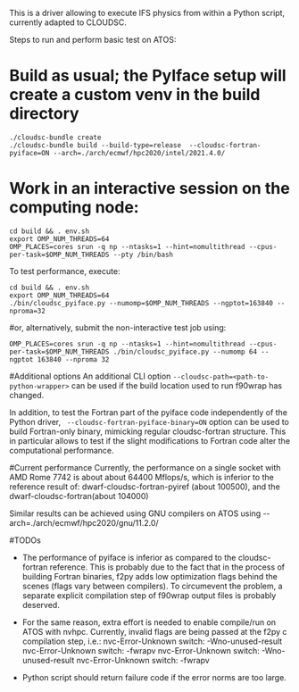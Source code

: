 This is a driver allowing to execute IFS physics from within a Python script, currently adapted to CLOUDSC.

Steps to run and perform basic test  on ATOS:
# Build as usual; the PyIface setup will create a custom venv in the build directory
```
./cloudsc-bundle create
./cloudsc-bundle build --build-type=release  --cloudsc-fortran-pyiface=ON --arch=./arch/ecmwf/hpc2020/intel/2021.4.0/
```
# Work in an interactive session on the computing node:
```
cd build && . env.sh
export OMP_NUM_THREADS=64
OMP_PLACES=cores srun -q np --ntasks=1 --hint=nomultithread --cpus-per-task=$OMP_NUM_THREADS --pty /bin/bash 
```
To test performance, execute:
```
cd build && . env.sh
export OMP_NUM_THREADS=64
./bin/cloudsc_pyiface.py --numomp=$OMP_NUM_THREADS --ngptot=163840 --nproma=32
```
#or, alternatively, submit the non-interactive test job using:
```
OMP_PLACES=cores srun -q np --ntasks=1 --hint=nomultithread --cpus-per-task=$OMP_NUM_THREADS ./bin/cloudsc_pyiface.py --numomp 64 --ngptot 163840 --nproma 32
```

#Additional options
An additional CLI option ``--cloudsc-path=<path-to-python-wrapper>``
can be used if the build location used to run f90wrap has changed.

In addition, to test the Fortran part of the pyiface code independently of the Python driver, 
`` --cloudsc-fortran-pyiface-binary=ON`` option can be used to build Fortran-only binary, mimicking
regular cloudsc-fortran structure. This in particular allows to test if the slight modifications 
to Fortran code alter the computational performance.

#Current performance
Currently, the performance on a single socket with AMD Rome 7742 is about about 64400 Mflops/s, 
which is inferior to the reference result of:
dwarf-cloudsc-fortran-pyiref (about 100500), and the 
dwarf-cloudsc-fortran(about 104000)

Similar results can be achieved using GNU compilers on ATOS using --arch=./arch/ecmwf/hpc2020/gnu/11.2.0/

#TODOs

- The performance of pyiface is inferior as compared to the cloudsc-fortran reference. This is probably due to the fact that in the process of building Fortran binaries, f2py adds low optimization flags behind the scenes (flags vary between compilers). To circumevent the problem, a separate explicit compilation step of f90wrap output files is probably deserved. 
- For the same reason, extra effort is needed to enable compile/run on ATOS with nvhpc. Currently, invalid flags are being passed at the f2py c compilation step, i.e.:
nvc-Error-Unknown switch: -Wno-unused-result
nvc-Error-Unknown switch: -fwrapv
nvc-Error-Unknown switch: -Wno-unused-result
nvc-Error-Unknown switch: -fwrapv

- Python script should return failure code if the error norms are too large.



